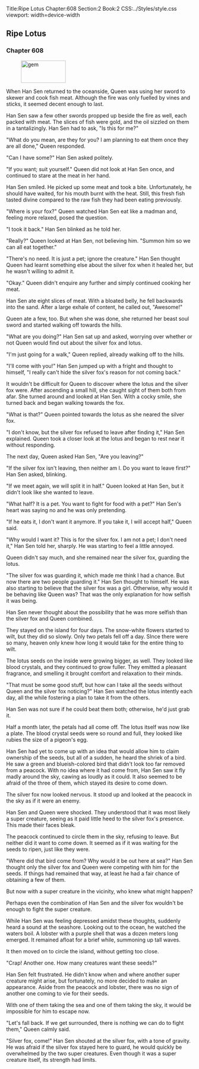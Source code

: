 Title:Ripe Lotus 
Chapter:608 
Section:2 
Book:2 
CSS:../Styles/style.css 
viewport: width=device-width
  
## Ripe Lotus
### Chapter 608 
<figure>
	<img src="../Images/gem.gif" alt="gem" id="gem" width="120" height="60" />
</figure>
  

  
  When Han Sen returned to the oceanside, Queen was using her sword to skewer and cook fish meat. Although the fire was only fuelled by vines and sticks, it seemed decent enough to last.

Han Sen saw a few other swords propped up beside the fire as well, each packed with meat. The slices of fish were gold, and the oil sizzled on them in a tantalizingly. Han Sen had to ask, "Is this for me?"

"What do you mean, are they for you? I am planning to eat them once they are all done," Queen responded.

"Can I have some?" Han Sen asked politely.

"If you want; suit yourself." Queen did not look at Han Sen once, and continued to stare at the meat in her hand.

Han Sen smiled. He picked up some meat and took a bite. Unfortunately, he should have waited, for his mouth burnt with the heat. Still, this fresh fish tasted divine compared to the raw fish they had been eating previously.

"Where is your fox?" Queen watched Han Sen eat like a madman and, feeling more relaxed, posed the question.

"I took it back." Han Sen blinked as he told her.

"Really?" Queen looked at Han Sen, not believing him. "Summon him so we can all eat together."

"There's no need. It is just a pet; ignore the creature." Han Sen thought Queen had learnt something else about the silver fox when it healed her, but he wasn't willing to admit it.

"Okay." Queen didn't enquire any further and simply continued cooking her meat.

Han Sen ate eight slices of meat. With a bloated belly, he fell backwards into the sand. After a large exhale of content, he called out, "Awesome!"

Queen ate a few, too. But when she was done, she returned her beast soul sword and started walking off towards the hills.

"What are you doing?" Han Sen sat up and asked, worrying over whether or not Queen would find out about the silver fox and lotus.

"I'm just going for a walk," Queen replied, already walking off to the hills.

"I'll come with you!" Han Sen jumped up with a fright and thought to himself, "I really can't hide the silver fox's reason for not coming back."

It wouldn't be difficult for Queen to discover where the lotus and the silver fox were. After ascending a small hill, she caught sight of them both from afar. She turned around and looked at Han Sen. With a cocky smile, she turned back and began walking towards the fox.

"What is that?" Queen pointed towards the lotus as she neared the silver fox.

"I don't know, but the silver fox refused to leave after finding it," Han Sen explained. Queen took a closer look at the lotus and began to rest near it without responding.

The next day, Queen asked Han Sen, "Are you leaving?"

"If the silver fox isn't leaving, then neither am I. Do you want to leave first?" Han Sen asked, blinking.

"If we meet again, we will split it in half." Queen looked at Han Sen, but it didn't look like she wanted to leave.

"What half? It is a pet. You want to fight for food with a pet?" Han Sen's heart was saying no and he was only pretending.

"If he eats it, I don't want it anymore. If you take it, I will accept half," Queen said.

"Why would I want it? This is for the silver fox. I am not a pet; I don't need it," Han Sen told her, sharply. He was starting to feel a little annoyed.

Queen didn't say much, and she remained near the silver fox, guarding the lotus.

"The silver fox was guarding it, which made me think I had a chance. But now there are two people guarding it." Han Sen thought to himself. He was also starting to believe that the silver fox was a girl. Otherwise, why would it be behaving like Queen was? That was the only explanation for how selfish it was being.

Han Sen never thought about the possibility that he was more selfish than the silver fox and Queen combined.

They stayed on the island for four days. The snow-white flowers started to wilt, but they did so slowly. Only two petals fell off a day. SInce there were so many, heaven only knew how long it would take for the entire thing to wilt.

The lotus seeds on the inside were growing bigger, as well. They looked like blood crystals, and they continued to grow fuller. They emitted a pleasant fragrance, and smelling it brought comfort and relaxation to their minds.

"That must be some good stuff, but how can I take all the seeds without Queen and the silver fox noticing?" Han Sen watched the lotus intently each day, all the while fostering a plan to take it from the others.

Han Sen was not sure if he could beat them both; otherwise, he'd just grab it.

Half a month later, the petals had all come off. The lotus itself was now like a plate. The blood crystal seeds were so round and full, they looked like rubies the size of a pigeon's egg.

Han Sen had yet to come up with an idea that would allow him to claim ownership of the seeds, but all of a sudden, he heard the shriek of a bird. He saw a green and blueish-colored bird that didn't look too far removed from a peacock. With no idea where it had come from, Han Sen saw it fly madly around the sky, cawing as loudly as it could. It also seemed to be afraid of the three of them, which stayed its desire to come down.

The silver fox now looked nervous. It stood up and looked at the peacock in the sky as if it were an enemy.

Han Sen and Queen were shocked. They understood that it was most likely a super creature, seeing as it paid little heed to the silver fox's presence. This made their faces bleak.

The peacock continued to circle them in the sky, refusing to leave. But neither did it want to come down. It seemed as if it was waiting for the seeds to ripen, just like they were.

"Where did that bird come from? Why would it be out here at sea?" Han Sen thought only the silver fox and Queen were competing with him for the seeds. If things had remained that way, at least he had a fair chance of obtaining a few of them.

But now with a super creature in the vicinity, who knew what might happen?

Perhaps even the combination of Han Sen and the silver fox wouldn't be enough to fight the super creature.

While Han Sen was feeling depressed amidst these thoughts, suddenly heard a sound at the seashore. Looking out to the ocean, he watched the waters boil. A lobster with a purple shell that was a dozen meters long emerged. It remained afloat for a brief while, summoning up tall waves.

It then moved on to circle the island, without getting too close.

"Crap! Another one. How many creatures want these seeds?"

Han Sen felt frustrated. He didn't know when and where another super creature might arise, but fortunately, no more decided to make an appearance. Aside from the peacock and lobster, there was no sign of another one coming to vie for their seeds.

With one of them taking the sea and one of them taking the sky, it would be impossible for him to escape now.

"Let's fall back. If we get surrounded, there is nothing we can do to fight them," Queen calmly said.

"Silver fox, come!" Han Sen shouted at the silver fox, with a tone of gravity. He was afraid if the silver fox stayed here to guard, he would quickly be overwhelmed by the two super creatures. Even though it was a super creature itself, its strength had limits.
